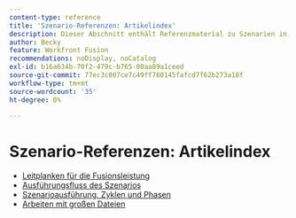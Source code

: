 ```yaml
---
content-type: reference
title: 'Szenario-Referenzen: Artikelindex'
description: Dieser Abschnitt enthält Referenzmaterial zu Szenarien in Adobe Workfront Fusion.
author: Becky
feature: Workfront Fusion
recommendations: noDisplay, noCatalog
exl-id: b16a634b-70f2-479c-b765-00aa89a1ceed
source-git-commit: 77ec3c007ce7c49ff760145fafcd7f62b273a18f
workflow-type: tm+mt
source-wordcount: '35'
ht-degree: 0%

---
```


# Szenario-Referenzen: Artikelindex

* [Leitplanken für die Fusionsleistung](/help/workfront-fusion/references/scenarios/fusion-performance-guardrails.md)
* [Ausführungsfluss des Szenarios](/help/workfront-fusion/references/scenarios/scenario-execution-flow.md)
* [Szenarioausführung, Zyklen und Phasen](/help/workfront-fusion/references/scenarios/scenario-execution-cycles-phases.md)
* [Arbeiten mit großen Dateien](/help/workfront-fusion/references/scenarios/fusion-large-files.md)
